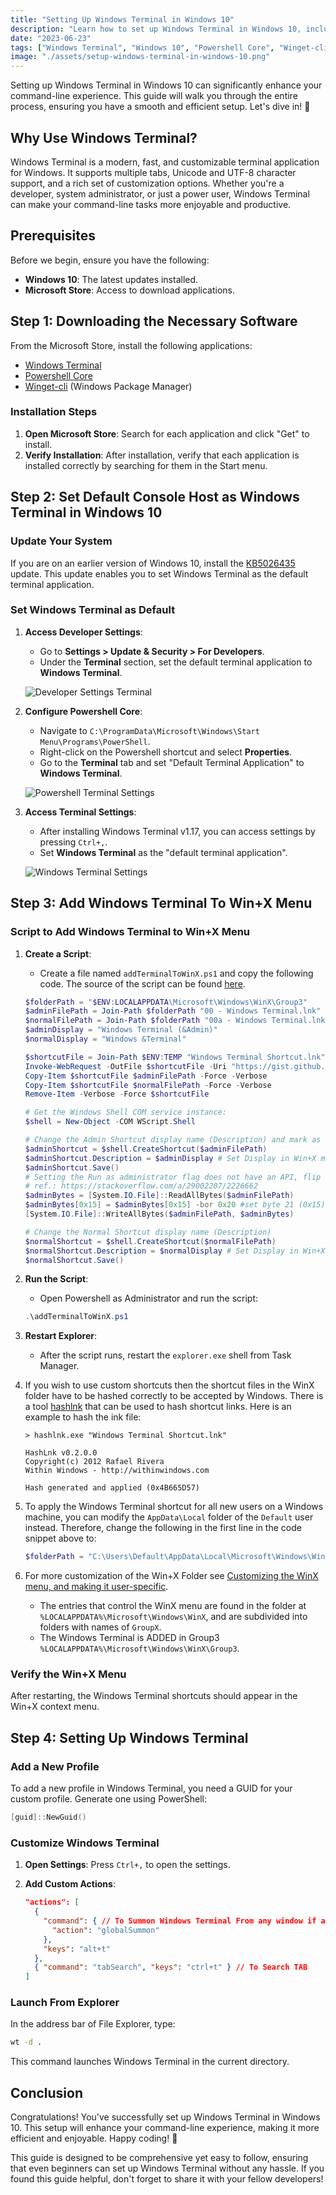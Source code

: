 ```yaml
---
title: "Setting Up Windows Terminal in Windows 10"
description: "Learn how to set up Windows Terminal in Windows 10, including downloading necessary software, setting it as the default terminal, and adding it to the Win+X menu. This guide provides step-by-step instructions and code snippets for a seamless setup."
date: "2023-06-23"
tags: ["Windows Terminal", "Windows 10", "Powershell Core", "Winget-cli", "DevOps"]
image: "./assets/setup-windows-terminal-in-windows-10.png"
---
```


Setting up Windows Terminal in Windows 10 can significantly enhance your command-line experience. This guide will walk you through the entire process, ensuring you have a smooth and efficient setup. Let's dive in! 🚀

## Why Use Windows Terminal?

Windows Terminal is a modern, fast, and customizable terminal application for Windows. It supports multiple tabs, Unicode and UTF-8 character support, and a rich set of customization options. Whether you're a developer, system administrator, or just a power user, Windows Terminal can make your command-line tasks more enjoyable and productive.

## Prerequisites

Before we begin, ensure you have the following:

- **Windows 10**: The latest updates installed.
- **Microsoft Store**: Access to download applications.

## **Step 1: Downloading the Necessary Software**

From the Microsoft Store, install the following applications:

- [Windows Terminal](https://www.microsoft.com/store/productId/9N0DX20HK701)
- [Powershell Core](https://www.microsoft.com/store/productId/9MZ1SNWT0N5D)
- [Winget-cli](https://www.microsoft.com/store/productId/9NBLGGH4NNS1) (Windows Package Manager)

### Installation Steps

1. **Open Microsoft Store**: Search for each application and click "Get" to install.
2. **Verify Installation**: After installation, verify that each application is installed correctly by searching for them in the Start menu.

## **Step 2: Set Default Console Host as Windows Terminal in Windows 10**

### Update Your System

If you are on an earlier version of Windows 10, install the [KB5026435](https://www.catalog.update.microsoft.com/Search.aspx?q=KB5026435) update. This update enables you to set Windows Terminal as the default terminal application.

### Set Windows Terminal as Default

1. **Access Developer Settings**:
   - Go to **Settings > Update & Security > For Developers**.
   - Under the **Terminal** section, set the default terminal application to **Windows Terminal**.

   ![Developer Settings Terminal](./assets/developer-settings-terminal.png)

2. **Configure Powershell Core**:
   - Navigate to `C:\ProgramData\Microsoft\Windows\Start Menu\Programs\PowerShell`.
   - Right-click on the Powershell shortcut and select **Properties**.
   - Go to the **Terminal** tab and set "Default Terminal Application" to **Windows Terminal**.

   ![Powershell Terminal Settings](./assets/powershell-terminal-settings.png)

3. **Access Terminal Settings**:
   
   - After installing Windows Terminal v1.17, you can access settings by pressing `Ctrl+,`.
   - Set **Windows Terminal** as the "default terminal application".
   
   ![Windows Terminal Settings](./assets/windows-terminal-settings.png)

## **Step 3: Add Windows Terminal To Win+X Menu**

### Script to Add Windows Terminal to Win+X Menu

1. **Create a Script**:
   - Create a file named `addTerminalToWinX.ps1` and copy the following code. The source of the script can be found [here](https://gist.github.com/fredrikhr/0994a6e81443c439659db1d9763365d7).

   ```powershell
   $folderPath = "$ENV:LOCALAPPDATA\Microsoft\Windows\WinX\Group3"
   $adminFilePath = Join-Path $folderPath "00 - Windows Terminal.lnk"
   $normalFilePath = Join-Path $folderPath "00a - Windows Terminal.lnk"
   $adminDisplay = "Windows Terminal (&Admin)"
   $normalDisplay = "Windows &Terminal"
   
   $shortcutFile = Join-Path $ENV:TEMP "Windows Terminal Shortcut.lnk"
   Invoke-WebRequest -OutFile $shortcutFile -Uri "https://gist.github.com/fredrikhr/0994a6e81443c439659db1d9763365d7/raw/Windows%2520Terminal%2520Shortcut.lnk"
   Copy-Item $shortcutFile $adminFilePath -Force -Verbose
   Copy-Item $shortcutFile $normalFilePath -Force -Verbose
   Remove-Item -Verbose -Force $shortcutFile
   
   # Get the Windows Shell COM service instance:
   $shell = New-Object -COM WScript.Shell
   
   # Change the Admin Shortcut display name (Description) and mark as Run as Administrator
   $adminShortcut = $shell.CreateShortcut($adminFilePath)
   $adminShortcut.Description = $adminDisplay # Set Display in Win+X menu using A as the mnemonic character
   $adminShortcut.Save()
   # Setting the Run as administrator flag does not have an API, flip the bit manually
   # ref.: https://stackoverflow.com/a/29002207/2226662
   $adminBytes = [System.IO.File]::ReadAllBytes($adminFilePath)
   $adminBytes[0x15] = $adminBytes[0x15] -bor 0x20 #set byte 21 (0x15) bit 6 (0x20) ON
   [System.IO.File]::WriteAllBytes($adminFilePath, $adminBytes)
   
   # Change the Normal Shortcut display name (Description)
   $normalShortcut = $shell.CreateShortcut($normalFilePath)
   $normalShortcut.Description = $normalDisplay # Set Display in Win+X menu using T as the mnemonic character
   $normalShortcut.Save()
   ```

2. **Run the Script**:
   - Open Powershell as Administrator and run the script:

   ```powershell
   .\addTerminalToWinX.ps1
   ```

3. **Restart Explorer**:
   - After the script runs, restart the `explorer.exe` shell from Task Manager.

4. If you wish to use custom shortcuts then the shortcut files in the WinX folder have to be hashed correctly to be accepted by Windows. There is a tool [hashlnk](https://github.com/riverar/hashlnk) that can be used to hash shortcut links. Here is an example to hash the ink file: 

   ```shell
   > hashlnk.exe "Windows Terminal Shortcut.lnk"
   
   HashLnk v0.2.0.0
   Copyright(c) 2012 Rafael Rivera
   Within Windows - http://withinwindows.com
   
   Hash generated and applied (0x4B665D57)
   ```

5. To apply the Windows Terminal shortcut for all new users on a Windows machine, you can modify the `AppData\Local` folder of the `Default` user instead. Therefore, change the following in the first line in the code snippet above to:

   ```powershell
   $folderPath = "C:\Users\Default\AppData\Local\Microsoft\Windows\WinX\Group3"
   ```

6. For more customization of the Win+X Folder see [Customizing the WinX menu, and making it user-specific](https://james-rankin.com/articles/customizing-the-winx-menu-and-making-it-user-specific/).
     - The entries that control the WinX menu are found in the folder at `%LOCALAPPDATA%\Microsoft\Windows\WinX`, and are subdivided into folders with names of `GroupX`. 
     - The Windows Terminal is ADDED in Group3 `%LOCALAPPDATA%\Microsoft\Windows\WinX\Group3`.

### Verify the Win+X Menu

After restarting, the Windows Terminal shortcuts should appear in the Win+X context menu.

## **Step 4: Setting Up Windows Terminal**

### Add a New Profile

To add a new profile in Windows Terminal, you need a GUID for your custom profile. Generate one using PowerShell:

```powershell
[guid]::NewGuid()
```

### Customize Windows Terminal

1. **Open Settings**: Press `Ctrl+,` to open the settings.
2. **Add Custom Actions**:

   ```json
   "actions": [
     {
       "command": { // To Summon Windows Terminal From any window if active
         "action": "globalSummon"
       },
       "keys": "alt+t"
     },
     { "command": "tabSearch", "keys": "ctrl+t" } // To Search TAB
   ]
   ```

### Launch From Explorer

In the address bar of File Explorer, type:

```bash
wt -d .
```

This command launches Windows Terminal in the current directory.

## Conclusion

Congratulations! You've successfully set up Windows Terminal in Windows 10. This setup will enhance your command-line experience, making it more efficient and enjoyable. Happy coding! 🎉

This guide is designed to be comprehensive yet easy to follow, ensuring that even beginners can set up Windows Terminal without any hassle. If you found this guide helpful, don't forget to share it with your fellow developers!